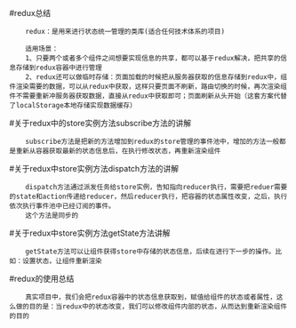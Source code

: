 
#redux总结
```
    redux：是用来进行状态统一管理的类库(适合任何技术体系的项目)

    适用场景：
    1、只要两个或者多个组件之间想要实现信息的共享，都可以基于redux解决，把共享的信息存储到redux容器中进行管理
    2、redux还可以做临时存储：页面加载的时候把从服务器获取的信息存储到redux中，组件渲染需要的数据，可以从redux中获取，这样只要页面不刷新，路由切换的时候，再次渲染组件不需要重新冲服务器获取数据，直接从redux中获取即可；页面刷新从头开始（这套方案代替了localStorage本地存储实现数据缓存）
```

#关于redux中的store实例方法subscribe方法的讲解
```
    subscribe方法是把新的方法增加到redux的store管理的事件池中，增加的方法一般都是重新从容器获取最新的状态信息后，在执行修改状态，再重新渲染组件
```

#关于redux中store实例方法dispatch方法的讲解
```
    dispatch方法通过派发任务给store实例，告知指向reducer执行，需要把reduer需要的state和action传递给reducer，然后reducer执行，把容器的状态属性改变，之后，执行依次执行事件池中已经订阅的事件。
    这个方法是同步的
```

#关于redux中store实例方法getState方法讲解
```
    getState方法可以让组件获得store中存储的状态信息，后续在进行下一步的操作。比如：设置状态，让组件重新渲染
```

#redux的使用总结
```
    真实项目中，我们会把redux容器中的状态信息获取到，赋值给组件的状态或者属性，这么做的目的是：当redux中的状态改变，我们可以修改组件内部的状态，从而达到重新渲染组件的目的
```

